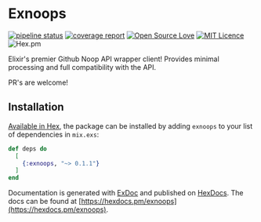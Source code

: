 # Exnoops

[![pipeline status](https://gitlab.com/bfcarpio/exnoops/badges/master/pipeline.svg)](https://gitlab.com/bfcarpio/exnoops/commits/master)
[![coverage report](https://gitlab.com/bfcarpio/exnoops/badges/master/coverage.svg)](https://gitlab.com/bfcarpio/exnoops/commits/master)
[![Open Source Love](https://badges.frapsoft.com/os/v1/open-source.svg?v=103)](https://opensource.org/)
[![MIT Licence](https://img.shields.io/hexpm/l/exnoops.svg)](https://opensource.org/licenses/mit-license.php)
![Hex.pm](https://img.shields.io/hexpm/v/exnoops.svg)

Elixir's premier Github Noop API wrapper client! Provides minimal processing and full compatibility with the API.

PR's are welcome!

## Installation

[Available in Hex](https://hex.pm/packages/exnoops), the package can be installed
by adding `exnoops` to your list of dependencies in `mix.exs`:

```elixir
def deps do
  [
    {:exnoops, "~> 0.1.1"}
  ]
end
```

Documentation is generated with [ExDoc](https://github.com/elixir-lang/ex_doc)
and published on [HexDocs](https://hexdocs.pm/exnoops/api-reference.html). The docs can
be found at [https://hexdocs.pm/exnoops](https://hexdocs.pm/exnoops).

